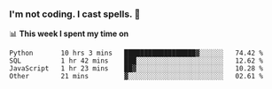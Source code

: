 ### I'm not coding. I cast spells. 🎩

📊 **This week I spent my time on**
<!--START_SECTION:waka-->
```text
Python       10 hrs 3 mins   ██████████████████▓░░░░░░   74.42 % 
SQL          1 hr 42 mins    ███░░░░░░░░░░░░░░░░░░░░░░   12.62 % 
JavaScript   1 hr 23 mins    ██▓░░░░░░░░░░░░░░░░░░░░░░   10.28 % 
Other        21 mins         ▓░░░░░░░░░░░░░░░░░░░░░░░░   02.61 % 
```
<!--END_SECTION:waka-->
